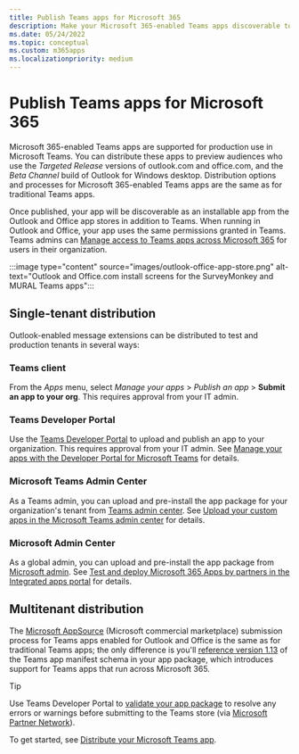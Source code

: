 ```yaml
---
title: Publish Teams apps for Microsoft 365
description: Make your Microsoft 365-enabled Teams apps discoverable to users in Teams, Outlook, and Office
ms.date: 05/24/2022
ms.topic: conceptual
ms.custom: m365apps
ms.localizationpriority: medium
---
```

# Publish Teams apps for Microsoft 365

Microsoft 365-enabled Teams apps are supported for production use in Microsoft Teams. You can distribute these apps to preview audiences who use the *Targeted Release* versions of outlook.com and office.com, and the *Beta Channel* build of Outlook for Windows desktop. Distribution options and processes for Microsoft 365-enabled Teams apps are the same as for traditional Teams apps.

Once published, your app will be discoverable as an installable app from the Outlook and Office app stores in addition to Teams. When running in Outlook and Office, your app uses the same permissions granted in Teams. Teams admins can [Manage access to Teams apps across Microsoft 365](/MicrosoftTeams/manage-third-party-teams-apps) for users in their organization.

:::image type="content" source="images/outlook-office-app-store.png" alt-text="Outlook and Office.com install screens for the SurveyMonkey and MURAL Teams apps":::

## Single-tenant distribution

Outlook-enabled message extensions can be distributed to test and production tenants in several ways:

### Teams client

From the *Apps* menu, select *Manage your apps* > *Publish an app* > **Submit an app to your org**. This requires approval from your IT admin.

### Teams Developer Portal

Use the [Teams Developer Portal](https://dev.teams.microsoft.com/) to upload and publish an app to your organization. This requires approval from your IT admin. See [Manage your apps with the Developer Portal for Microsoft Teams](../concepts/build-and-test/teams-developer-portal.md) for details.

### Microsoft Teams Admin Center

As a Teams admin, you can upload and pre-install the app package for your organization's tenant from [Teams admin center](https://admin.teams.microsoft.com/). See [Upload your custom apps in the Microsoft Teams admin center](/MicrosoftTeams/upload-custom-apps) for details.

### Microsoft Admin Center

As a global admin, you can upload and pre-install the app package from [Microsoft admin](https://admin.microsoft.com/). See [Test and deploy Microsoft 365 Apps by partners in the Integrated apps portal](/microsoft-365/admin/manage/test-and-deploy-microsoft-365-apps) for details.

## Multitenant distribution

The [Microsoft AppSource](https://appsource.microsoft.com/) (Microsoft commercial marketplace) submission process for Teams apps enabled for Outlook and Office is the same as for traditional Teams apps; the only difference is you'll [reference version 1.13](../tabs/how-to/using-teams-client-sdk.md) of the Teams app manifest schema in your app package, which introduces support for Teams apps that run across Microsoft 365.

> [!TIP]
> Use Teams Developer Portal to [validate your app package](https://dev.teams.microsoft.com/validation) to resolve any errors or warnings before submitting to the Teams store (via [Microsoft Partner Network](https://partner.microsoft.com/)).

To get started, see [Distribute your Microsoft Teams app](../concepts/deploy-and-publish/apps-publish-overview.md).
